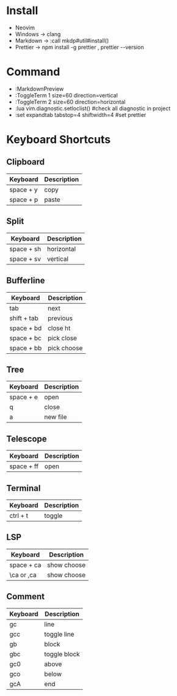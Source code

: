 # Install
-   Neovim
-   Windows -> clang
-   Markdown -> :call mkdp#util#install()
-   Prettier -> npm install -g prettier , prettier --version

# Command
- :MarkdownPreview
- :ToggleTerm 1 size=60 direction=vertical
- :ToggleTerm 2 size=60 direction=horizontal
- :lua vim.diagnostic.setloclist() #check all diagnostic in project
- :set expandtab tabstop=4 shiftwidth=4 #set prettier

# Keyboard Shortcuts

## Clipboard
| Keyboard    | Description |
| ----------- | ----------- |
| space + y   | copy        |
| space + p   | paste       |

## Split
| Keyboard    | Description |
| ----------- | ----------- |
| space + sh  | horizontal  |
| space + sv  | vertical    |

## Bufferline
| Keyboard    | Description |
| ----------- | ----------- |
| tab         | next        |
| shift + tab | previous    |
| space + bd  | close ht    |
| space + bc  | pick close  |
| space + bb  | pick choose |

## Tree
| Keyboard    | Description |
| ----------- | ----------- |
| space + e   | open        |
| q           | close       |
| a           | new file    |

## Telescope
| Keyboard    | Description |
| ----------- | ----------- |
| space + ff  | open        |

## Terminal
| Keyboard    | Description |
| ----------- | ----------- |
| ctrl + t    | toggle      |

## LSP
| Keyboard    | Description |
| ----------- | ----------- |
| space + ca    | show choose     |
| \ca or ,ca    | show choose     |

## Comment
| Keyboard | Description |
|----------|-------------|
| gc       | line        |
| gcc      | toggle line |
| gb       | block       |
| gbc      | toggle block |
| gc0      | above       |
| gco      | below       |
| gcA      | end         |
